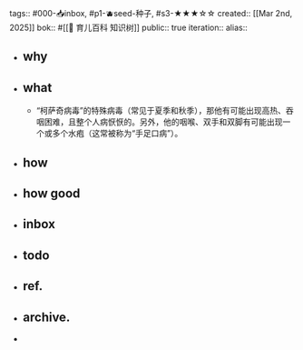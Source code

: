 tags:: #000-📥inbox, #p1-🫐seed-种子, #s3-★★★☆☆ 
created:: [[Mar 2nd, 2025]] 
bok:: #[[🎋 育儿百科 知识树]]
public:: true
iteration::
alias::

- ## why
- ## what
	- “柯萨奇病毒”的特殊病毒（常见于夏季和秋季），那他有可能出现高热、吞咽困难，且整个人病恹恹的。另外，他的咽喉、双手和双脚有可能出现一个或多个水疱（这常被称为“手足口病”）。
- ## how
- ## how good
- ## inbox
- ## todo
- ## ref.
- ## archive.
-